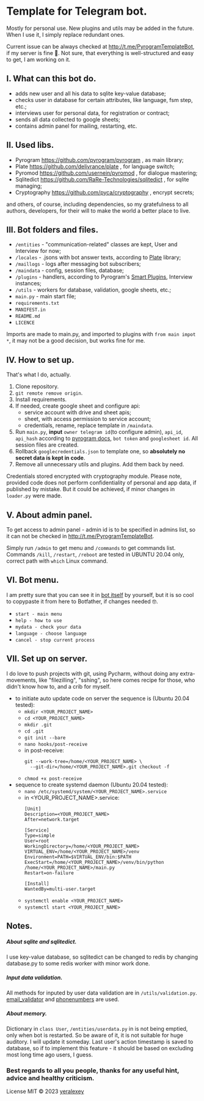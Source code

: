 # Template for Telegram bot.

Mostly for personal use. New plugins and utils may be added in the future. When I use
it, I simply replace redundant ones.

Current issue can be always checked at http://t.me/PyrogramTemplateBot, if my server is fine 🤭.
Not sure, that everything is well-structured and easy to get, I am working on it.


## I. What can this bot do.

- adds new user and all his data to sqlite key-value database;
- checks user in database for certain attributes, like language, fsm step, etc.;
- interviews user for personal data, for registration or contract;
- sends all data collected to google sheets;
- contains admin panel for mailing, restarting, etc.


## II. Used libs.

- Pyrogram     https://github.com/pyrogram/pyrogram            , as main library;
- Plate        https://github.com/delivrance/plate             , for language switch;
- Pyromod      https://github.com/usernein/pyromod             , for dialogue mastering;
- Sqlitedict   https://github.com/RaRe-Technologies/sqlitedict , for sqlite managing;
- Cryptography https://github.com/pyca/cryptography            , encrypt secrets;

and others, of course, including dependencies, so my gratefulness to all authors,
developers, for their will to make the world a better place to live.


## III. Bot folders and files.

- `/entities`    - "communication-related" classes are kept, User and Interview for now;
- `/locales`     - .jsons with bot answer texts, according to [Plate](https://github.com/delivrance/plate) library;
- `/maillogs`    - logs after messaging bot subscribers;
- `/maindata`    - config, session files, database;
- `/plugins`     - handlers, according to Pyrogram's 
[Smart Plugins](https://docs.pyrogram.org/topics/smart-plugins#smart-plugins), Interview instances;
- `/utils`       - workers for database, validation, google sheets, etc.;
- `main.py`      - main start file;
- `requirements.txt`
- `MANIFEST.in`
- `README.md`
- `LICENCE`

Imports are made to main.py, and imported to plugins with `from main impot *`, it
may not be a good decision, but works fine for me.


## IV.  How to set up.

That's what I do, actually.

1. Clone repository.
2. `git remote remove origin`.
3. Install requirements.
4. If needed, create google sheet and configure api:  
   - service account with drive and sheet apis;
   - sheet, with access permission to service account;
   - credentials, rename, replace template in `/maindata`.
5. Run `main.py`, __input__ `owner telegram id`(to configure admin), `api_id`, `api_hash` according to
[pyrogram docs](https://docs.pyrogram.org/start/auth), `bot token` and `googlesheet id`. All session files are created.
6. Rollback `googlecredentials.json` to template one, so **absolutely no secret data is kept in code**.
7. Remove all unnecessary utils and plugins. Add them back by need.

Credentials stored encrypted with cryptography module.  Please note, provided code does not perform confidentiality of 
personal and app data, if published by mistake. But it could be achieved, if minor changes in `loader.py` were made.

## V. About admin panel.

To get access to admin panel - admin id is to be specified in admins list, so it can not
be checked in http://t.me/PyrogramTemplateBot.

Simply run `/admin` to get menu and `/commands` to get commands list.
Commands `/kill`, `/restart`, `/reboot` are tested in UBUNTU 20.04 only, correct path with `which` Linux command.


## VI. Bot menu.

I am pretty sure that you can see it in [bot itself](http://t.me/PyrogramTemplateBot) by yourself, but it is so cool to
copypaste it from here to Botfather, if changes needed 🤓.

  * `start - main menu`
  * `help - how to use`
  * `mydata - check your data`
  * `language - choose language`
  * `cancel - stop current process`

## VII. Set up on server.

I do love to push projects with git, using Pycharm, without doing any extra-movements, like "filezilling", "sshing",
so here comes recipe for those, who didn't know how to, and a crib for myself. 

- to initiate auto update code on server the sequence is (Ubuntu 20.04 tested):
  * `mkdir <YOUR_PROJECT_NAME>`
  * `cd <YOUR_PROJECT_NAME>`
  * `mkdir .git`
  * `cd .git`
  * `git init --bare`
  * `nano hooks/post-receive`
  * in post-receive: 
    ```commandline
    git --work-tree=/home/<YOUR_PROJECT_NAME> \
      --git-dir=/home/<YOUR_PROJECT_NAME>.git checkout -f

  * `chmod +x post-receive`
- sequence to create systemd daemon (Ubuntu 20.04 tested):
  * `nano /etc/systemd/system/<YOUR_PROJECT_NAME>.service`
  * in <YOUR_PROJECT_NAME>.service: 
    ```commandline
    [Unit]
    Description=<YOUR_PROJECT_NAME>
    After=network.target
    
    [Service]
    Type=simple
    User=root
    WorkingDirectory=/home/<YOUR_PROJECT_NAME>
    VIRTUAL_ENV=/home/<YOUR_PROJECT_NAME>/venv
    Environment=PATH=$VIRTUAL_ENV/bin:$PATH
    ExecStart=/home/<YOUR_PROJECT_NAME>/venv/bin/python /home/<YOUR_PROJECT_NAME>/main.py
    Restart=on-failure
    
    [Install]
    WantedBy=multi-user.target
  * `systemctl enable <YOUR_PROJECT_NAME>`
  * `systemctl start <YOUR_PROJECT_NAME>`

  
## Notes.

##### About sqlite and sqlitedict.

I use key-value database, so sqlitedict can  be changed to redis by changing database.py to some redis worker with 
minor work done.

##### Input data validation.

All methods for inputed by user data validation are in `/utils/validation.py`. 
[email_validator](https://github.com/JoshData/python-email-validator) and 
[phonenumbers](https://github.com/daviddrysdale/python-phonenumbers) are used.

##### About memory.

Dictionary in `class User`, `/entities/userdata.py` in is not being emptied, only when bot is restarted. So be aware
of it, it is not suitable for huge auditory. I will update it someday. Last user's action timestamp is saved to database,
so if to implement this feature - it should be based on excluding most long time ago users, I guess.


### Best regards to all you people, thanks for any useful hint, advice and healthy criticism.

License
MIT © 2023 [yeralexey](https://github.com/yeralexey)
